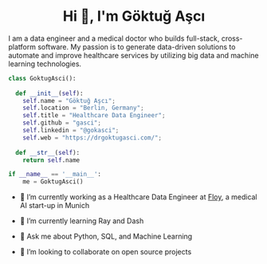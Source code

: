 <h1 align="center">Hi 👋, I'm Göktuğ Aşcı</h1>

I am a data engineer and a medical doctor who builds full-stack, cross-platform software. My passion is to generate data-driven solutions to automate and improve healthcare services by utilizing big data and machine learning technologies.

```python
class GoktugAsci():
    
  def __init__(self):
    self.name = "Göktuğ Aşcı";
    self.location = "Berlin, Germany";
    self.title = "Healthcare Data Engineer";
    self.github = "gasci";
    self.linkedin = "@gokasci";
    self.web = "https://drgoktugasci.com/";
  
  def __str__(self):
    return self.name

if __name__ == '__main__':
    me = GoktugAsci()
```

- 🔭 I’m currently working as a Healthcare Data Engineer at [Floy](https://www.floy.com), a medical AI start-up in Munich 
  
- 🌱 I’m currently learning Ray and Dash

- 💬 Ask me about Python, SQL, and Machine Learning
  
- 👯 I’m looking to collaborate on open source projects
  

